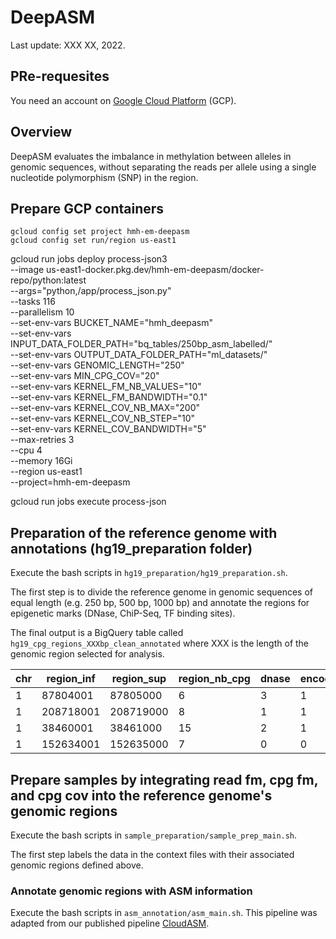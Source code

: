 # DeepASM

Last update: XXX XX, 2022.

## PRe-requesites

You need an account on [Google Cloud Platform](https://cloud.google.com/) (GCP).

## Overview

DeepASM evaluates the imbalance in methylation between alleles in genomic sequences, without separating the reads per allele using a single nucleotide polymorphism (SNP) in the region.

## Prepare GCP containers

```
gcloud config set project hmh-em-deepasm
gcloud config set run/region us-east1
```

gcloud run jobs deploy process-json3 \
 --image us-east1-docker.pkg.dev/hmh-em-deepasm/docker-repo/python:latest \
 --args="python,/app/process_json.py" \
 --tasks 116 \
 --parallelism 10 \
 --set-env-vars BUCKET_NAME="hmh_deepasm" \
 --set-env-vars INPUT_DATA_FOLDER_PATH="bq_tables/250bp_asm_labelled/" \
 --set-env-vars OUTPUT_DATA_FOLDER_PATH="ml_datasets/" \
 --set-env-vars GENOMIC_LENGTH="250" \
 --set-env-vars MIN_CPG_COV="20" \
 --set-env-vars KERNEL_FM_NB_VALUES="10" \
 --set-env-vars KERNEL_FM_BANDWIDTH="0.1" \
 --set-env-vars KERNEL_COV_NB_MAX="200" \
 --set-env-vars KERNEL_COV_NB_STEP="10" \
 --set-env-vars KERNEL_COV_BANDWIDTH="5" \
 --max-retries 3 \
 --cpu 4 \
 --memory 16Gi \
 --region us-east1 \
 --project=hmh-em-deepasm

gcloud run jobs execute process-json

## Preparation of the reference genome with annotations (hg19_preparation folder)

Execute the bash scripts in `hg19_preparation/hg19_preparation.sh`.

The first step is to divide the reference genome in genomic sequences of equal length (e.g. 250 bp, 500 bp, 1000 bp) and annotate the regions for epigenetic marks (DNase, ChiP-Seq, TF binding sites).

The final output is a BigQuery table called `hg19_cpg_regions_XXXbp_clean_annotated` where XXX is the length of the genomic region selected for analysis.

| chr | region_inf | region_sup | region_nb_cpg | dnase | encode_ChiP_V2 | tf_motifs |
| --- | ---------- | ---------- | ------------- | ----- | -------------- | --------- |
| 1   | 87804001   | 87805000   | 6             | 3     | 1              | 39        |
| 1   | 208718001  | 208719000  | 8             | 1     | 1              | 33        |
| 1   | 38460001   | 38461000   | 15            | 2     | 1              | 25        |
| 1   | 152634001  | 152635000  | 7             | 0     | 0              | 25        |

## Prepare samples by integrating read fm, cpg fm, and cpg cov into the reference genome's genomic regions

Execute the bash scripts in `sample_preparation/sample_prep_main.sh`.

The first step labels the data in the context files with their associated genomic regions defined above.

### Annotate genomic regions with ASM information

Execute the bash scripts in `asm_annotation/asm_main.sh`. This pipeline was adapted from our published pipeline [CloudASM](https://academic.oup.com/bioinformatics/article/36/11/3558/5771329?login=false).

